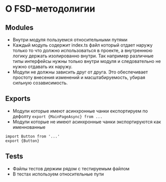 # О FSD-методолигии
## Modules
- Внутри модуля пользуемся относительными путями
- Каждый модуль содержит index.ts файл который отдает наружу только то что должно использоваться
в проекте, а внутреннюю логику держать изолированно внутри. 
Так например различные типы интерфейсы нужны только внутри модуля и
следовательно не нужно отдавать их наружу. 
- Модули не должны зависить друг от друга. Это обеспечивает простоту внесения изменений и масштабируемость,
убирая сильную созависимость.


## Exports
- Модули которые имеют асинхронные чанки експортируем по дефолту
  ```export {MainPageAsync} from ...```
- Модули которые не имеют асинхронные чанки экспортируются как именнованные
```
import Button from '...'
export {Button}
```

## Tests
- Файлы тестов держим рядом с тестируемым файлом
- В тестах используем относительные пути

